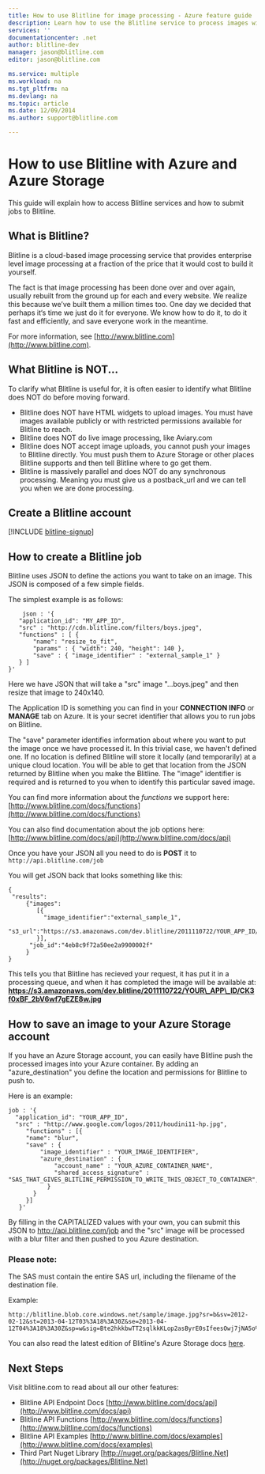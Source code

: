 ```yaml
---
title: How to use Blitline for image processing - Azure feature guide
description: Learn how to use the Blitline service to process images within an Azure application.
services: ''
documentationcenter: .net
author: blitline-dev
manager: jason@blitline.com
editor: jason@blitline.com

ms.service: multiple
ms.workload: na
ms.tgt_pltfrm: na
ms.devlang: na
ms.topic: article
ms.date: 12/09/2014
ms.author: support@blitline.com

---
```

# How to use Blitline with Azure and Azure Storage
This guide will explain how to access Blitline services and how to submit jobs to Blitline.

## What is Blitline?
Blitline is a cloud-based image processing service that provides enterprise level image processing at a fraction of the price that it would cost to build it yourself.

The fact is that image processing has been done over and over again, usually rebuilt from the ground up for each and every website. We realize this because we’ve built them a million times too. One day we decided that perhaps it‘s time we just do it for everyone. We know how to do it, to do it fast and efficiently, and save everyone work in the meantime.

For more information, see [http://www.blitline.com](http://www.blitline.com).

## What Blitline is NOT...
To clarify what Blitline is useful for, it is often easier to identify what Blitline does NOT do before moving forward.

* Blitline does NOT have HTML widgets to upload images. You must have images available publicly or with restricted permissions available for Blitline to reach.
* Blitline does NOT do live image processing, like Aviary.com
* Blitline does NOT accept image uploads, you cannot push your images to Blitline directly. You must push them to Azure Storage or other places Blitline supports and then tell Blitline where to go get them.
* Blitline is massively parallel and does NOT do any synchronous processing. Meaning you must give us a postback_url and we can tell you when we are done processing.

## Create a Blitline account
[!INCLUDE [blitline-signup](../includes/blitline-signup.md)]

## How to create a Blitline job
Blitline uses JSON to define the actions you want to take on an image. This JSON is composed of a few simple fields.

The simplest example is as follows:

        json : '{
       "application_id": "MY_APP_ID",
       "src" : "http://cdn.blitline.com/filters/boys.jpeg",
       "functions" : [ {
           "name": "resize_to_fit",
           "params" : { "width": 240, "height": 140 },
           "save" : { "image_identifier" : "external_sample_1" }
       } ]
    }'

Here we have JSON that will take a "src" image "...boys.jpeg" and then resize that image to 240x140.

The Application ID is something you can find in your **CONNECTION INFO** or **MANAGE** tab on Azure. It is your secret identifier that allows you to run jobs on Blitline.

The "save" parameter identifies information about where you want to put the image once we have processed it. In this trivial case, we haven't defined one. If no location is defined Blitline will store it locally (and temporarily) at a unique cloud location. You will be able to get that location from the JSON returned by Blitline when you make the Blitline. The "image" identifier is required and is returned to you when to identify this particular saved image.

You can find more information about the *functions* we support here: [http://www.blitline.com/docs/functions](http://www.blitline.com/docs/functions)

You can also find documentation about the job options here: [http://www.blitline.com/docs/api](http://www.blitline.com/docs/api)

Once you have your JSON all you need to do is **POST** it to `http://api.blitline.com/job`

You will get JSON back that looks something like this:

    {
     "results":
         {"images":
            [{
              "image_identifier":"external_sample_1",
              "s3_url":"https://s3.amazonaws.com/dev.blitline/2011110722/YOUR_APP_ID/CK3f0xBF_2bV6wf7gEZE8w.jpg"
            }],
          "job_id":"4eb8c9f72a50ee2a9900002f"
         }
    }


This tells you that Blitline has recieved your request, it has put it in a processing queue, and when it has completed the image will be available at:
**https://s3.amazonaws.com/dev.blitline/2011110722/YOUR\_APP\_ID/CK3f0xBF_2bV6wf7gEZE8w.jpg**

## How to save an image to your Azure Storage account
If you have an Azure Storage account, you can easily have Blitline push the processed images into your Azure container. By adding an "azure_destination" you define the location and permissions for Blitline to push to.

Here is an example:

    job : '{
      "application_id": "YOUR_APP_ID",
      "src" : "http://www.google.com/logos/2011/houdini11-hp.jpg",
         "functions" : [{
         "name": "blur",
         "save" : {
             "image_identifier" : "YOUR_IMAGE_IDENTIFIER",
             "azure_destination" : {
                 "account_name" : "YOUR_AZURE_CONTAINER_NAME",
                 "shared_access_signature" : "SAS_THAT_GIVES_BLITLINE_PERMISSION_TO_WRITE_THIS_OBJECT_TO_CONTAINER",
               }
           }
         }]
       }'


By filling in the CAPITALIZED values with your own, you can submit this JSON to http://api.blitline.com/job and the "src" image will be processed with a blur filter and then pushed to you Azure destination.

### Please note:
The SAS must contain the entire SAS url, including the filename of the destination file.

Example:

    http://blitline.blob.core.windows.net/sample/image.jpg?sr=b&sv=2012-02-12&st=2013-04-12T03%3A18%3A30Z&se=2013-04-12T04%3A18%3A30Z&sp=w&sig=Bte2hkkbwTT2sqlkkKLop2asByrE0sIfeesOwj7jNA5o%3D


You can also read the latest edition of Blitline's Azure Storage docs [here](http://www.blitline.com/docs/azure_storage).

## Next Steps
Visit blitline.com to read about all our other features:

* Blitline API Endpoint Docs [http://www.blitline.com/docs/api](http://www.blitline.com/docs/api)
* Blitline API Functions [http://www.blitline.com/docs/functions](http://www.blitline.com/docs/functions)
* Blitline API Examples [http://www.blitline.com/docs/examples](http://www.blitline.com/docs/examples)
* Third Part Nuget Library [http://nuget.org/packages/Blitline.Net](http://nuget.org/packages/Blitline.Net)

